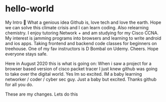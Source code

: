 # hello-world
My Intro
🎉   What a genious idea Github is,  love tech and love the earth.  Hope we can solve this climate crisis and I can learn coding.  Also relearning chemistry.  I enjoy tutoring Network + and am studying for my Cisco CCNA.  My interest is jamming programs into browsers and learning to write android and ios apps.  Taking frontend and backend code classes for beginners on treehouse.  One of my fav instructors is D Bombal on Udemy.    Cheers.  Hope everyone stays safe.

Here in August 2020 this is what is going on:  When i saw a project for a browser based version of cisco packet tracer I just knew github was going to take over the digital world.  Yes   Im so excited.  IM a baby learning networker / coder / cyber sec guy.   Just a baby but excited.  Thanks github for all you do.  

These are my changes.  Lets do this

